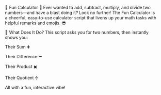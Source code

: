 🎉 Fun Calculator 🎉
Ever wanted to add, subtract, multiply, and divide two numbers—and have a blast doing it? Look no further! The Fun Calculator is a cheerful, easy-to-use calculator script that livens up your math tasks with helpful remarks and emojis. 😎

🚀 What Does It Do?
This script asks you for two numbers, then instantly shows you:

Their Sum ➕

Their Difference ➖

Their Product ✖️

Their Quotient ➗

All with a fun, interactive vibe!
